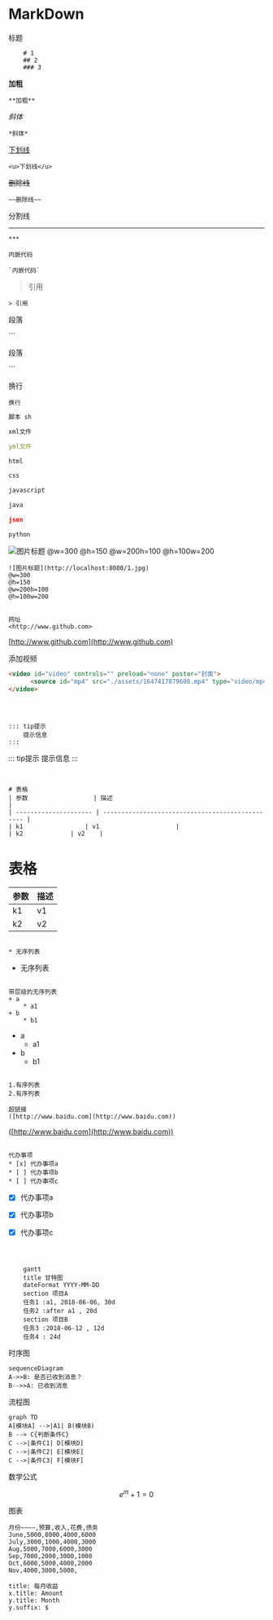 # MarkDown

标题

```
    # 1
    ## 2
    ### 3
```

**加粗**

```
**加粗**
```

*斜体*

```
*斜体*
```

<u>下划线</u>

```
<u>下划线</u>
```

~~删除线~~

```
~~删除线~~
```

分割线

---

```
***
```

`内嵌代码`

```
`内嵌代码`
```

> 引用

```
> 引用
```

<p>段落</p>
```
<p>段落</p>
```

换行
<br>

```
换行
```

```sh
脚本 sh
```

```xml
xml文件
```

```yaml
yml文件 
```

```html
html
```

```css
css
```

```javascript
javascript
```

```java
java
```

```json
json
```

```python
python
```

![图片标题](http://hfzj.nat123.net:44053/1f45c3a2.png)
@w=300
@h=150
@w=200h=100
@h=100w=200

```
![图片标题](http://localhost:8080/1.jpg)
@w=300
@h=150
@w=200h=100
@h=100w=200
```

```

网址
<http://www.github.com>
```

[http://www.github.com](http://www.github.com)

添加视频

```html
<video id="video" controls="" preload="none" poster="封面">
      <source id="mp4" src="./assets/1647417879608.mp4" type="video/mp4">
</video>
```

```



::: tip提示
    提示信息
:::
```

::: tip提示
提示信息
:::

```


# 表格
| 参数                  | 描述                                             |
| --------------------- | ------------------------------------------------ |
| k1                 | v1                     |
| k2             | v2    |
```

# 表格


| 参数 | 描述 |
| ------ | ------ |
| k1   | v1   |
| k2   | v2   |

```

* 无序列表
```

* 无序列表

```

带层级的无序列表
+ a
    * a1
+ b 
    * b1
```

+ a
  * a1
+ b
  * b1

```

1.有序列表
2.有序列表

超链接
([http://www.baidu.com](http://www.baidu.com))
```

([http://www.baidu.com](http://www.baidu.com))

```

代办事项
* [x] 代办事项a
* [ ] 代办事项b
* [ ] 代办事项c
```

* [X]  代办事项a
* [X]  代办事项b
* [X]  代办事项c



```mermaid



    gantt
    title 甘特图
    dateFormat YYYY-MM-DD
    section 项目A
    任务1 :a1, 2018-06-06, 30d
    任务2 :after a1 , 20d
    section 项目B
    任务3 :2018-06-12 , 12d
    任务4 : 24d
```

时序图

```mermaid
sequenceDiagram
A->>B: 是否已收到消息？
B-->>A: 已收到消息
```

流程图

```mermaid
graph TD
A[模块A] -->|A1| B(模块B)
B --> C{判断条件C}
C -->|条件C1| D[模块D]
C -->|条件C2| E[模块E]
C -->|条件C3| F[模块F]
```

数学公式

```math
e^{i\pi} + 1 = 0
```

图表

```echarts
月份~~~~,预算,收入,花费,债务
June,5000,8000,4000,6000
July,3000,1000,4000,3000
Aug,5000,7000,6000,3000
Sep,7000,2000,3000,1000
Oct,6000,5000,4000,2000
Nov,4000,3000,5000,
```

```echarts
title: 每月收益
x.title: Amount
y.title: Month
y.suffix: $
```
